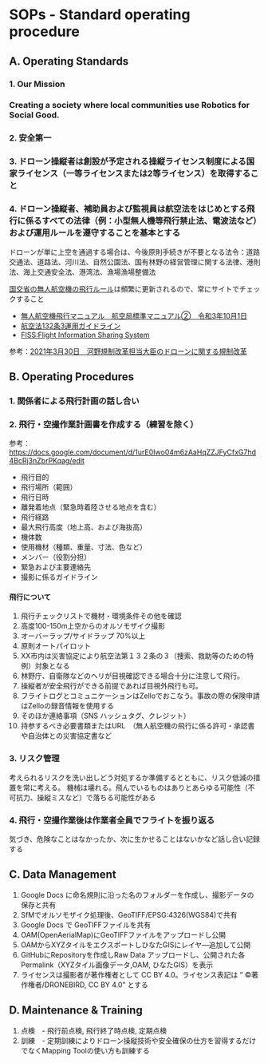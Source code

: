 # SOPs - Standard operating procedure
## A. Operating Standards
### 1. Our Mission
### Creating a society where local communities use Robotics for Social Good.
### 2. 安全第一
### 3. ドローン操縦者は創設が予定される操縦ライセンス制度による国家ライセンス（一等ライセンスまたは2等ライセンス）を取得すること
### 4. ドローン操縦者、補助員および監視員は航空法をはじめとする飛行に係るすべての法律（例：小型無人機等飛行禁止法、電波法など）および運用ルールを遵守することを基本とする
ドローンが単に上空を通過する場合は、今後原則手続きが不要となる法令：道路交通法、道路法、河川法、自然公園法、国有林野の経営管理に関する法律、港則法、海上交通安全法、港湾法、漁場漁場整備法

[国交省の無人航空機の飛行ルール](https://www.mlit.go.jp/koku/koku_tk10_000003.html)は頻繁に更新されるので、常にサイトでチェックすること

* [無人航空機飛行マニュアル　航空局標準マニュアル②　令和3年10月1日](https://www.mlit.go.jp/common/001218180.pdf)
* [航空法132条3運用ガイドライン](https://github.com/japanflyinglabs/docs4dronebirds/blob/master/SOPs/20200916%E4%B8%80%E9%83%A8%E6%94%B9%E6%AD%A3%E8%88%AA%E7%A9%BA%E6%B3%95132%E6%9D%A13%E9%81%8B%E7%94%A8%E3%82%AC%E3%82%A4%E3%83%89%E3%83%A9%E3%82%A4%E3%83%B3.pdf)
* [FISS:Flight Information Sharing System](https://www.fiss.mlit.go.jp/top) 
 
 参考：[2021年3月30日　河野規制改革担当大臣のドローンに関する規制改革](https://www.taro.org/2021/03/%E3%83%89%E3%83%AD%E3%83%BC%E3%83%B3%E3%81%AB%E9%96%A2%E3%81%99%E3%82%8B%E8%A6%8F%E5%88%B6%E6%94%B9%E9%9D%A9.php)
 
## B. Operating Procedures
### 1.  関係者による飛行計画の話し合い
### 2.  飛行・空撮作業計画書を作成する（練習を除く）
参考：
https://docs.google.com/document/d/1urE0Iwo04m6zAaHqZZJFyCfxG7hd4BcRj3nZbrPKqag/edit

* 飛行目的
* 飛行場所（範囲）
* 飛行日時
* 離発着地点（緊急時着陸させる地点を含む）
* 飛行経路
* 最大飛行高度（地上高、および海抜高）
* 機体数
* 使用機材（種類、重量、寸法、色など）
* メンバー（役割分担）
* 緊急および主要連絡先
* 撮影に係るガイドライン
#### 飛行について
 1. 飛行チェックリストで機材・環境条件その他を確認 
 2. 高度100-150m上空からのオルソモザイク撮影
 3. オーバーラップ/サイドラップ 70%以上
 4. 原則オートパイロット
 5. XX市内は災害協定により航空法第１３２条の３（捜索、救助等のための特例）対象となる
 6. 林野庁、自衛隊などのヘリが目視確認できる場合十分に注意して飛行。
 7. 操縦者が安全飛行ができる前提であれば目視外飛行も可。
 8. フライトログとコミュニケーションはZelloでおこなう。事故の際の保険申請はZelloの録音情報を使用する
 9. そのほか連絡事項（SNS ハッシュタグ、クレジット）
 10. 持参するべき必要書類またはURL　（無人航空機の飛行に係る許可・承認書や自治体との災害協定書など
### 3. リスク管理
考えられるリスクを洗い出しどう対処するか準備するとともに、リスク低減の措置を常に考える。
機械は壊れる。飛んでいるものはありとあらゆる可能性（不可抗力、操縦ミスなど）で落ちる可能性がある
### 4.  飛行・空撮作業後は作業者全員でフライトを振り返る
気づき、危険なことはなかったか、次に生かせることはないかなど話し合い記録する
## C. Data Management 
 1. Google Docs に命名規則に沿った名のフォルダーを作成し、撮影データの保存と共有
 3. SfMでオルソモザイク処理後、GeoTIFF/EPSG:4326(WGS84)で共有
 4. Google Docs で GeoTIFFファイルを共有
 5. OAM(OpenAerialMap)にGeoTIFFファイルをアップロードし公開
 6. OAMからXYZタイルをエクスポートしひなたGISにレイヤ―追加して公開
 7. GitHubにRepositoryを作成しRaw Data アップロードし、公開された各Permalink（XYZタイル画像データ,OAM, ひなたGIS）を表示
 8. ライセンスは撮影者が著作権者として CC BY 4.0。ライセンス表記は ” ©著作権者/DRONEBIRD, CC BY 4.0” とする
## D. Maintenance & Training
 1. 点検　- 飛行前点検, 飛行終了時点検, 定期点検
 2. 訓練　- 定期訓練によりドローン操縦技術や安全確保の仕方を習得するだけでなくMapping Toolの使い方も訓練する
 
　


